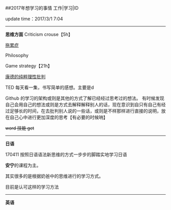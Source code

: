 ##2017年想学习的事情 工作|学习|ID


update time：2017/3/1 7:04
___
**思维方面**
 Criticism crouse【5h】

 [拖累症]( http://v.youku.com/v_show/id_XNzU1OTU4MTk2.html-王青妍)

Philosophy

Game strategy【21h】

[康德的纯粹理性批判](http://open.163.com/movie/2011/9/N/D/M8HJPSD1U_M8HP3BVND.html)

TED
每天看一集，书写简单的感想。主要是d

Github 的学习的架构或则是其他的方式了解已经经过思考过的想法。
有时候发现自己会用自己的想法或则是方式去解释解释别人的话，现在意识到自只有自己有经过足够长的时间，在去批判别人说的一些话，或则是不样那样进行直接的说明，放在自己心中进行更加深度的思考【有必要的时候呐】

~~word 技能 get~~
___
**日语**

170411
按照日语语法新思维的方式一步步的脚踏实地学习日语

**安宁**的课程为主。

其实很多的是根据奶爸中的思维进行的学习方式。

目前是认可这样的学习方法
___
**英语**

